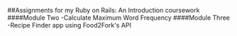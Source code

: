 ##Assignments for my Ruby on Rails: An Introduction coursework
####Module Two
-Calculate Maximum Word Frequency
####Module Three
-Recipe Finder app using Food2Fork's API
